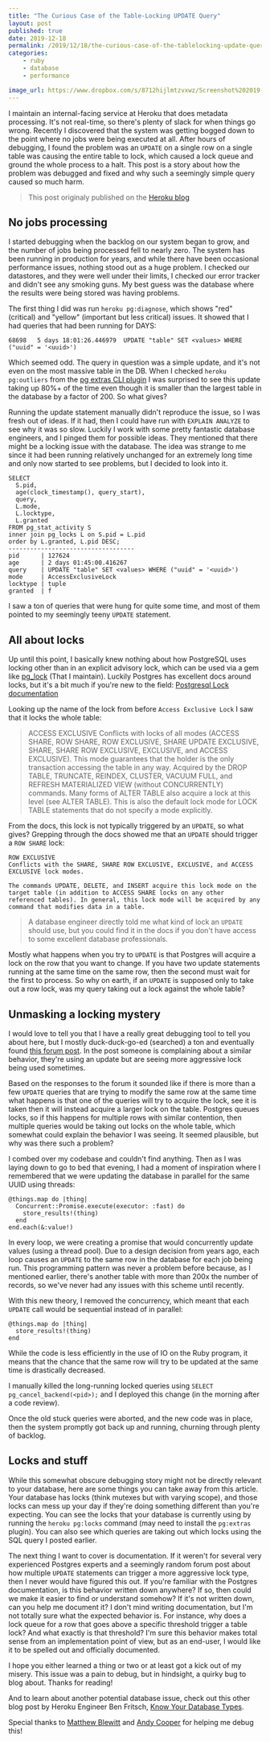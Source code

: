 ```yaml
---
title: "The Curious Case of the Table-Locking UPDATE Query"
layout: post
published: true
date: 2019-12-18
permalink: /2019/12/18/the-curious-case-of-the-tablelocking-update-query/
categories:
    - ruby
    - database
    - performance

image_url: https://www.dropbox.com/s/8712hijlmtzvxwz/Screenshot%202019-12-18%2013.21.06.png?raw=1
---
```


I maintain an internal-facing service at Heroku that does metadata processing. It's not real-time, so there's plenty of slack for when things go wrong. Recently I discovered that the system was getting bogged down to the point where no jobs were being executed at all. After hours of debugging, I found the problem was an `UPDATE` on a single row on a single table was causing the entire table to lock, which caused a lock queue and ground the whole process to a halt. This post is a story about how the problem was debugged and fixed and why such a seemingly simple query caused so much harm.

>This post originaly published on the [Heroku blog](https://blog.heroku.com/curious-case-table-locking-update-query)

## No jobs processing

I started debugging when the backlog on our system began to grow, and the number of jobs being processed fell to nearly zero. The system has been running in production for years, and while there have been occasional performance issues, nothing stood out as a huge problem. I checked our datastores, and they were well under their limits, I checked our error tracker and didn't see any smoking guns. My best guess was the database where the results were being stored was having problems.

The first thing I did was run `heroku pg:diagnose`, which shows "red" (critical) and "yellow" (important but less critical) issues. It showed that I had queries that had been running for DAYS:


```
68698   5 days 18:01:26.446979  UPDATE "table" SET <values> WHERE ("uuid" = '<uuid>')
```

Which seemed odd. The query in question was a simple update, and it's not even on the most massive table in the DB. When I checked `heroku pg:outliers` from the [pg extras CLI plugin](https://github.com/heroku/heroku-pg-extras) I was surprised to see this update taking up 80%+ of the time even though it is smaller than the largest table in the database by a factor of 200. So what gives?

Running the update statement manually didn't reproduce the issue, so I was fresh out of ideas. If it had, then I could have run with `EXPLAIN ANALYZE` to see why it was so slow. Luckily I work with some pretty fantastic database engineers, and I pinged them for possible ideas. They mentioned that there might be a locking issue with the database. The idea was strange to me since it had been running relatively unchanged for an extremely long time and only now started to see problems, but I decided to look into it.


```language-sql
SELECT
  S.pid,
  age(clock_timestamp(), query_start),
  query,
  L.mode,
  L.locktype,
  L.granted
FROM pg_stat_activity S
inner join pg_locks L on S.pid = L.pid
order by L.granted, L.pid DESC;
-----------------------------------
pid      | 127624
age      | 2 days 01:45:00.416267
query    | UPDATE "table" SET <values> WHERE ("uuid" = '<uuid>')
mode     | AccessExclusiveLock
locktype | tuple
granted  | f
```

I saw a ton of queries that were hung for quite some time, and most of them pointed to my seemingly teeny `UPDATE` statement.

## All about locks

Up until this point, I basically knew nothing about how PostgreSQL uses locking other than in an explicit advisory lock, which can be used via a gem like [pg_lock](https://github.com/heroku/pg_lock) (That I maintain). Luckily Postgres has excellent docs around locks, but it's a bit much if you're new to the field: [Postgresql Lock documentation](https://www.postgresql.org/docs/11/explicit-locking.html#LOCKING-TABLES)

Looking up the name of the lock from before `Access Exclusive Lock` I saw that it locks the whole table:

>ACCESS EXCLUSIVE
>Conflicts with locks of all modes (ACCESS SHARE, ROW SHARE, ROW EXCLUSIVE, SHARE UPDATE EXCLUSIVE, SHARE, SHARE ROW EXCLUSIVE, EXCLUSIVE, and ACCESS EXCLUSIVE). This mode guarantees that the holder is the only transaction accessing the table in any way.
>Acquired by the DROP TABLE, TRUNCATE, REINDEX, CLUSTER, VACUUM FULL, and REFRESH MATERIALIZED VIEW (without CONCURRENTLY) commands. Many forms of ALTER TABLE also acquire a lock at this level (see ALTER TABLE). This is also the default lock mode for LOCK TABLE statements that do not specify a mode explicitly.

From the docs, this lock is not typically triggered by an `UPDATE`, so what gives? Grepping through the docs showed me that an `UPDATE` should trigger a `ROW SHARE` lock:

```
ROW EXCLUSIVE
Conflicts with the SHARE, SHARE ROW EXCLUSIVE, EXCLUSIVE, and ACCESS EXCLUSIVE lock modes.

The commands UPDATE, DELETE, and INSERT acquire this lock mode on the target table (in addition to ACCESS SHARE locks on any other referenced tables). In general, this lock mode will be acquired by any command that modifies data in a table.
```

> A database engineer directly told me what kind of lock an `UPDATE` should use, but you could find it in the docs if you don't have access to some excellent database professionals.

Mostly what happens when you try to `UPDATE` is that Postgres will acquire a lock on the row that you want to change. If you have two update statements running at the same time on the same row, then the second must wait for the first to process. So why on earth, if an `UPDATE` is supposed only to take out a row lock, was my query taking out a lock against the whole table?

## Unmasking a locking mystery

I would love to tell you that I have a really great debugging tool to tell you about here, but I mostly duck-duck-go-ed (searched) a ton and eventually found [this forum post](https://grokbase.com/t/postgresql/pgsql-general/124s02j3jy/updates-sharelocks-rowexclusivelocks-and-deadlocks). In the post someone is complaining about a similar behavior, they're using an update but are seeing more aggressive lock being used sometimes.

Based on the responses to the forum it sounded like if there is more than a few `UPDATE` queries that are trying to modify the same row at the same time what happens is that one of the queries will try to acquire the lock, see it is taken then it will instead acquire a larger lock on the table. Postgres queues locks, so if this happens for multiple rows with similar contention, then multiple queries would be taking out locks on the whole table, which somewhat could explain the behavior I was seeing. It seemed plausible, but why was there such a problem?

I combed over my codebase and couldn't find anything. Then as I was laying down to go to bed that evening, I had a moment of inspiration where I remembered that we were updating the database in parallel for the same UUID using threads:

```language-ruby
@things.map do |thing|
  Concurrent::Promise.execute(executor: :fast) do
    store_results!(thing)
  end
end.each(&:value!)
```

In every loop, we were creating a promise that would concurrently update values (using a thread pool). Due to a design decision from years ago, each loop causes an `UPDATE` to the same row in the database for each job being run. This programming pattern was never a problem before because, as I mentioned earlier, there's another table with more than 200x the number of records, so we've never had any issues with this scheme until recently.

With this new theory, I removed the concurrency, which meant that each `UPDATE` call would be sequential instead of in parallel:

```language-ruby
@things.map do |thing|
  store_results!(thing)
end
```

While the code is less efficiently in the use of IO on the Ruby program, it means that the chance that the same row will try to be updated at the same time is drastically decreased.

I manually killed the long-running locked queries using `SELECT pg_cancel_backend(<pid>);` and I deployed this change (in the morning after a code review).

Once the old stuck queries were aborted, and the new code was in place, then the system promptly got back up and running, churning through plenty of backlog.

## Locks and stuff

While this somewhat obscure debugging story might not be directly relevant to your database, here are some things you can take away from this article. Your database has locks (think mutexes but with varying scope), and those locks can mess up your day if they're doing something different than you're expecting. You can see the locks that your database is currently using by running the `heroku pg:locks` command (may need to install the `pg:extras` plugin). You can also see which queries are taking out which locks using the SQL query I posted earlier.

The next thing I want to cover is documentation. If it weren't for several very experienced Postgres experts and a seemingly random forum post about how multiple `UPDATE` statements can trigger a more aggressive lock type, then I never would have figured this out. If you're familiar with the Postgres documentation, is this behavior written down anywhere? If so, then could we make it easier to find or understand somehow? If it's not written down, can you help me document it? I don't mind writing documentation, but I'm not totally sure what the expected behavior is. For instance, why does a lock queue for a row that goes above a specific threshold trigger a table lock? And what exactly is that threshold? I'm sure this behavior makes total sense from an implementation point of view, but as an end-user, I would like it to be spelled out and officially documented.

I hope you either learned a thing or two or at least got a kick out of my misery. This issue was a pain to debug, but in hindsight, a quirky bug to blog about. Thanks for reading!

And to learn about another potential database issue, check out this other blog post by Heroku Engineer Ben Fritsch, [Know Your Database Types](https://blog.heroku.com/know-your-database-types).

Special thanks to [Matthew Blewitt](https://github.com/mble) and [Andy Cooper](https://github.com/andscoop) for helping me debug this!
